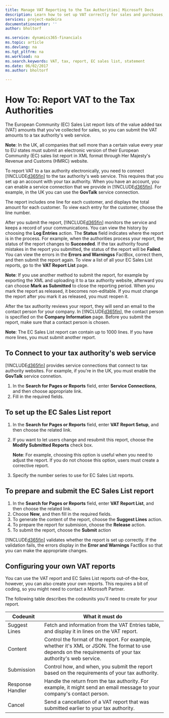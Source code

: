 ```yaml
---
title: Manage VAT Reporting to the Tax Authorities| Microsoft Docs
description: Learn how to set up VAT correctly for sales and purchases, either manually or using the assisted setup guide.
services: project-madeira
documentationcenter: ''
author: bholtorf

ms.service: dynamics365-financials
ms.topic: article
ms.devlang: na
ms.tgt_pltfrm: na
ms.workload: na
ms.search.keywords: VAT, tax, report, EC sales list, statement
ms.date: 06/02/2017
ms.author: bholtorf

---
```


# How To: Report VAT to the Tax Authorities
The European Community (EC) Sales List report lists of the value added tax (VAT) amounts that you've collected for sales, so you can submit the VAT amounts to a tax authority's web service.

**Note**: In the UK, all companies that sell more than a certain value every year to <!--customers, companies...? --> EU states must submit an electronic version of their European Community (EC) sales list report in XML format through Her Majesty's Revenue and Customs (HMRC) website.

To report VAT to a tax authority electronically, you need to connect [!INCLUDE[d365fin](includes/d365fin_md.md)] to the tax authority's web service. This requires that you set up an account with your tax authority. When you have an account, you can enable a service connection that we provide in [!INCLUDE[d365fin](includes/d365fin_md.md)]. For example, in the UK you can use the **GovTalk** service connection.

<!-- Does the report generate one line for each customer, and show a consolidated total? Or does it create a line for each sale individually?-->

The report includes one line for each customer, and displays the total amount for each customer. To view each entry for the customer, choose the line number.

After you submit the report, [!INCLUDE[d365fin](includes/d365fin_md.md)] monitors the service and keeps a record of your communications. You can view the history by choosing the **Log Entries** action. The **Status** field indicates where the report is in the process. For example, when the authorities process your report, the status of the report changes to **Succeeded**. If the tax authority found mistakes in the report you submitted, the status of the report will be **Failed**. You can view the errors in the **Errors and Warningss** FactBox, correct them, and then submit the report again. To view a list of all your EC Sales List reports, go to the **VAT Report List** page.

<!-- Does the status update automatically?-->

**Note**: If you use another method to submit the report, for example by exporting the XML and uploading it to a tax authority website, afterward you can choose **Mark as Submitted** to close the reporting period. When you mark the report as released, it becomes non-editable. If you must change the report after you mark it as released, you must reopen it.

After the tax authority reviews your report, they will send an email to the contact person for your company. In [!INCLUDE[d365fin](includes/d365fin_md.md)], the contact person is specified on the **Company Information** page. Before you submit the report, make sure that a contact person is chosen.

**Note**: The EC Sales List report can contain up to 1000 lines. If you have more lines, you must submit another report.

## To Connect to your tax authority's web service
[!INCLUDE[d365fin](includes/d365fin_md.md)] provides service connections that connect to tax authority websites. For example, if you're in the UK, you must enable the **GovTalk** service connetion.  

1. In the **Search for Pages or Reports** field, enter **Service Connections**, and then choose appropriate link. <!-- remember to get the updated text for this-->
2. Fill in the required fields.  

## To set up the EC Sales List report
1. In the **Search for Pages or Reports** field, enter **VAT Report Setup**, and then choose the related link.  
2. If you want to let users change and resubmit this report, choose the **Modify Submitted Reports** check box.  

    **Note**: For example, choosing this option is useful when you need to adjust the report. If you do not choose this option, users must create a corrective report.  
3. Specify the number series to use for EC Sales List reports.  

## To prepare and submit the EC Sales List report
1. In the **Search for Pages or Reports** field, enter **VAT Report List**, and then choose the related link.
2. Choose **New**, and then fill in the required fields.
3. To generate the content of the report, choose the **Suggest Lines** action.
4. To prepare the report for submision, choose the **Release** action.
5. To submit the report, choose the **Submit** action

[!INCLUDE[d365fin](includes/d365fin_md.md)] validates whether the report is set up correctly. If the validation fails, the errors display in the **Error and Warnings** FactBox so that you can make the appropriate changes.

<!--## To correct a VAT report
You can correct a VAT report, and resubmit it. When you regenerate the report by choosing **Suggest Lines**, the options in the -->

## Configuring your own VAT reports
You can use the VAT report and EC Sales List reports out-of-the-box, however, you can also create your own reports. This requires a bit of coding, so you might need to contact a Microsoft Partner.

The following table describes the codeunits you'll need to create for your report.

| Codeunit | What it must do |
|----|-----|
|Suggest Lines| Fetch and information from the VAT Entries table, and display it in lines on the VAT report.|
|Content | Control the format of the report. For example, whether it's XML or JSON. The format to use depends on the requirements of your tax authority's web service. |
|Submission | Control how, and when, you submit the report based on the requirements of your tax authority. |
|Response Handler | Handle the return from the tax authority. For example, it might send an email message to your company's contact person. |
|Cancel | Send a cancellation of a VAT report that was submitted earlier to your tax authority. |
